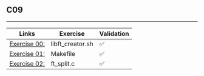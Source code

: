 ## C09
---------------------

Links | Exercise | Validation
------|----------|------------
[Exercise 00:](/C09/ex00/) | libft_creator.sh | ✅
[Exercise 01:](/C09/ex01/) | Makefile | ✅
[Exercise 02:](/C09/ex02/) | ft_split.c | ✅
